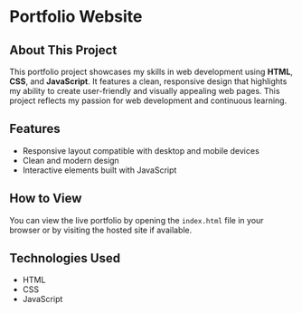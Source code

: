 # Portfolio Website

## About This Project

This portfolio project showcases my skills in web development using **HTML**, **CSS**, and **JavaScript**. It features a clean, responsive design that highlights my ability to create user-friendly and visually appealing web pages. This project reflects my passion for web development and continuous learning.

## Features

- Responsive layout compatible with desktop and mobile devices
- Clean and modern design
- Interactive elements built with JavaScript

## How to View

You can view the live portfolio by opening the `index.html` file in your browser or by visiting the hosted site if available.

## Technologies Used

- HTML
- CSS
- JavaScript
